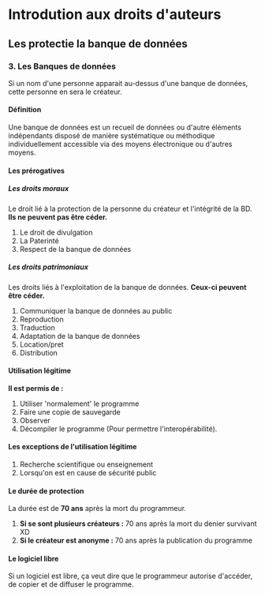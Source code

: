 # Introdution aux droits d'auteurs

## Les protectie la banque de données

### 3. Les Banques de données

Si un nom d'une personne apparait au-dessus d'une banque de données, cette personne en sera le créateur.

#### Définition

Une banque de données est un recueil de données ou d'autre éléments indépendants disposé de manière systématique
ou méthodique individuellement accessible via des moyens électronique ou d'autres moyens.

#### Les prérogatives

##### Les droits moraux

Le droit lié à la protection de la personne du créateur et l'intégrité de la BD. 
**Ils ne peuvent pas être céder.**  
1. Le droit de divulgation
1. La Paterinté
1. Respect de la banque de données

##### Les droits patrimoniaux

Les droits liés à l'exploitation de la banque de données. **Ceux-ci peuvent être céder.**

1. Communiquer la banque de données au public
1. Reproduction
1. Traduction
1. Adaptation de la banque de données
1. Location/pret
1. Distribution

#### Utilisation légitime

**Il est permis de :**
1. Utiliser 'normalement' le programme
1. Faire une copie de sauvegarde
1. Observer
1. Décompiler le programme (Pour permettre l'interopérabilité).

#### Les exceptions de l'utilisation légitime

1. Recherche scientifique ou enseignement
1. Lorsqu'on est en cause de sécurité public 

#### Le durée de protection

La durée est de **70 ans** après la mort du programmeur.

1. **Si se sont plusieurs créateurs :** 70 ans après la mort du denier survivant XD
1. **Si le créateur est anonyme :** 70 ans après la publication du programme

#### Le logiciel libre

Si un logiciel est libre, ça veut dire que le programmeur autorise d'accéder, de copier et de diffuser le programme.

 